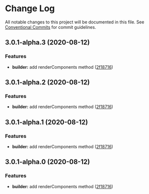 # Change Log

All notable changes to this project will be documented in this file.
See [Conventional Commits](https://conventionalcommits.org) for commit guidelines.

## 3.0.1-alpha.3 (2020-08-12)


### Features

* **builder:** add renderComponents method ([2f18716](https://github.com/mand-mobile/mand-mobile-next/commit/2f1871675f856b90bca31e25f80ce47258595d00))





## 3.0.1-alpha.2 (2020-08-12)


### Features

* **builder:** add renderComponents method ([2f18716](https://github.com/mand-mobile/mand-mobile-next/commit/2f1871675f856b90bca31e25f80ce47258595d00))





## 3.0.1-alpha.1 (2020-08-12)


### Features

* **builder:** add renderComponents method ([2f18716](https://github.com/mand-mobile/mand-mobile-next/commit/2f1871675f856b90bca31e25f80ce47258595d00))





## 3.0.1-alpha.0 (2020-08-12)


### Features

* **builder:** add renderComponents method ([2f18716](https://github.com/mand-mobile/mand-mobile-next/commit/2f1871675f856b90bca31e25f80ce47258595d00))
